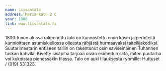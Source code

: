 ```yaml
---
name: Liisantalo
address: Mariankatu 2 C
year: 1800
link: www.liisantalo.fi
---
```

1800-luvun alussa rakennettu talo on kunnostettu omin käsin ja perinteitä kunnioittaen asumiskiellossa olleesta rähjästä hurmaavaksi taiteilijakodiksi.
Suutarimestarin entiseen talliin on rakentunut osin saviseinäinen Tuhannen tuskan kahvila.
Kivetty sisäpiha tarjoaa oivan esimerkin siitä, miten puutarha voi kukoistaa pienessäkin tilassa.
Talo on auki tilauksesta ryhmille: Huttuset / (019) 531323.